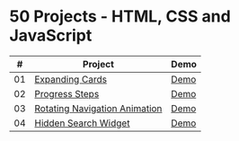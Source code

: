 # 50 Projects - HTML, CSS and JavaScript

|  #  |                                                                  Project                                                             |                                         Demo                                      |
| :-: | ------------------------------------------------------------------------------------------------------------------------------------ | --------------------------------------------------------------------------------- |
| 01  | [Expanding Cards](https://github.com/Matrix-citizen/50-Projects/tree/master/1%20-%20Expanding%20Cards)                               | [Demo](https://matrix-citizen.online/1%20-%20Expanding%20Cards/)                  |
| 02  | [Progress Steps](https://github.com/Matrix-citizen/50-Projects/tree/master/2%20-%20Progress%20Steps)                                 | [Demo](https://matrix-citizen.online/2%20-%20Progress%20Steps/)                   |
| 03  | [Rotating Navigation Animation](https://github.com/Matrix-citizen/50-Projects/tree/master/3%20-%20Rotating%20Navigation%20Animation) | [Demo](https://matrix-citizen.online/3%20-%20Rotating%20Navigation%20Animation/)  |
| 04  | [Hidden Search Widget](https://github.com/Matrix-citizen/50-Projects/tree/master/4%20-%20Hidden%20Search%20Widget)                   | [Demo](https://matrix-citizen.online/4%20-%20Hidden%20Search%20Widget/)           |



